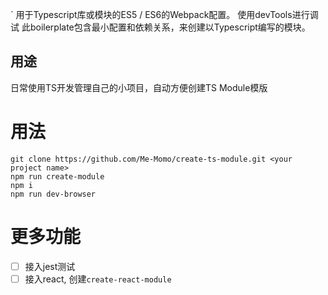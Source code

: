 `
用于Typescript库或模块的ES5 / ES6的Webpack配置。
使用devTools进行调试
此boilerplate包含最小配置和依赖关系，来创建以Typescript编写的模块。

## 用途

日常使用TS开发管理自己的小项目，自动方便创建TS Module模版

# 用法

```
git clone https://github.com/Me-Momo/create-ts-module.git <your project name>
npm run create-module 
npm i 
npm run dev-browser 
```

# 更多功能

- [ ] 接入jest测试
- [ ] 接入react, 创建`create-react-module`
